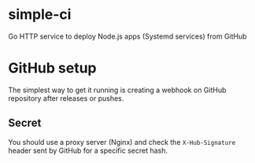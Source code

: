 # simple-ci
Go HTTP service to deploy Node.js apps (Systemd services) from GitHub

# GitHub setup

The simplest way to get it running is creating a webhook on GitHub
repository after releases or pushes.

## Secret

You should use a proxy server (Nginx) and check the `X-Hub-Signature`
header sent by GitHub for a specific secret hash.
